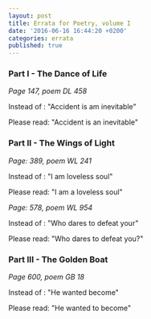 ```yaml
---
layout: post
title: Errata for Poetry, volume I
date: '2016-06-16 16:44:20 +0200'
categories: errata
published: true
---
```


### Part I - The Dance of Life

_Page 147, poem DL 458_

Instead of : "Accident is am inevitable"

Please read: "Accident is an inevitable"


### Part II - The Wings of Light

_Page: 389, poem WL 241_

Instead of : "I am loveless soul"

Please read: "I am a loveless soul"

_Page: 578, poem WL 954_

Instead of : "Who dares to defeat your"

Please read: "Who dares to defeat you?"


### Part III - The Golden Boat


_Page 600, poem GB 18_

Instead of : "He wanted become"

Please read: "He wanted to become"
